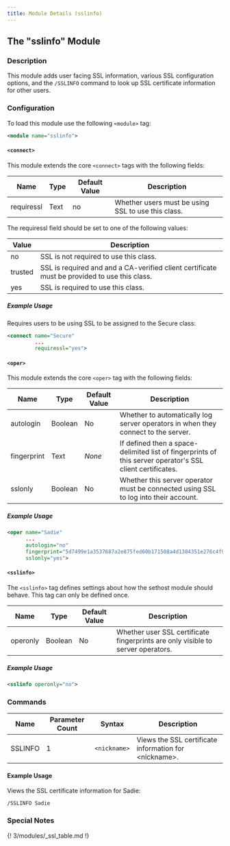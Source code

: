 ```yaml
---
title: Module Details (sslinfo)
---
```


## The "sslinfo" Module

### Description

This module adds user facing SSL information, various SSL configuration options, and the `/SSLINFO` command to look up SSL certificate information for other users.

### Configuration

To load this module use the following `<module>` tag:

```xml
<module name="sslinfo">
```

#### `<connect>`

This module extends the core `<connect>` tags with the following fields:

Name       | Type | Default Value | Description
---------  | ---- | ------------- | -----------
requiressl | Text | no            | Whether users must be using SSL to use this class.

The requiressl field should be set to one of the following values:

Value   | Description
------- | -----------
no      | SSL is not required to use this class.
trusted | SSL is required and and a CA-verified client certificate must be provided to use this class.
yes     | SSL is required to use this class.

##### Example Usage

Requires users to be using SSL to be assigned to the Secure class:

```xml
<connect name="Secure"
         ...
         requiressl="yes">
```

#### `<oper>`

This module extends the core `<oper>` tag with the following fields:

Name        | Type    | Default Value | Description
----------- | ------- | ------------- | -----------
autologin   | Boolean | No            | Whether to automatically log server operators in when they connect to the server.
fingerprint | Text    | *None*        | If defined then a space-delimited list of fingerprints of this server operator's SSL client certificates.
sslonly     | Boolean | No            | Whether this server operator must be connected using SSL to log into their account.

##### Example Usage

```xml
<oper name="Sadie"
      ...
      autologin="no"
      fingerprint="5d7499e1a3537687a2e875fed60b171508a4d1384351e276c4f961ab80729249"
      sslonly="yes">
```

#### `<sslinfo>`

The `<sslinfo>` tag defines settings about how the sethost module should behave. This tag can only be defined once.

Name     | Type    | Default Value  | Description
-------- | ------- | -------------- | -----------
operonly | Boolean | No             | Whether user SSL certificate fingerprints are only visible to server operators.

##### Example Usage

```xml
<sslinfo operonly="no">
```

### Commands

Name    | Parameter Count | Syntax       | Description
------- | --------------- | ------------ | -----------
SSLINFO | 1               | `<nickname>` | Views the SSL certificate information for &lt;nickname&gt;.

#### Example Usage

Views the SSL certificate information for Sadie:

```plaintext
/SSLINFO Sadie
```

### Special Notes

{! 3/modules/_ssl_table.md !}
